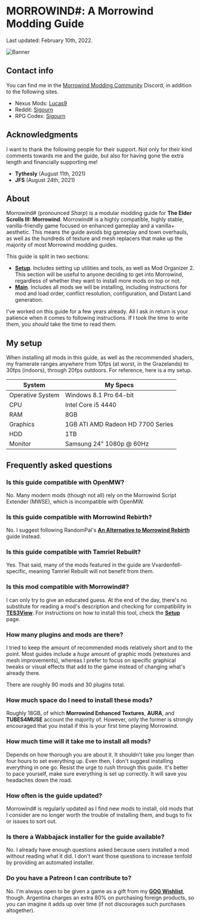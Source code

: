 # MORROWIND#: A Morrowind Modding Guide

Last updated: February 10th, 2022.

![Banner](https://raw.githubusercontent.com/Sigourn/morrowind-sharp/master/Main%20Banner.jpg)

## Contact info

You can find me in the [Morrowind Modding Community](https://discord.me/mwmods) Discord, in addition to the following sites.

- Nexus Mods: [Lucas9](https://www.nexusmods.com/morrowind/users/14600469)
- Reddit: [Sigourn](https://www.reddit.com/user/Sigourn)
- RPG Codex: [Sigourn](https://rpgcodex.net/forums/index.php?members/sigourn.21476/)

## Acknowledgments

I want to thank the following people for their support. Not only for their kind comments towards me and the guide, but also for having gone the extra length and financially supporting me!

- **Tythesly** (August 11th, 2021)
- **JFS** (August 24th, 2021)

## About

Morrowind# (pronounced *Sharp*) is a modular modding guide for **The Elder Scrolls III: Morrowind**. Morrowind# is a highly compatible, highly stable, vanilla-friendly game focused on enhanced gameplay and a vanilla+ aesthetic. This means the guide avoids big gameplay and town overhauls, as well as the hundreds of texture and mesh replacers that make up the majority of most Morrowind modding guides.

This guide is split in two sections:

- [**Setup**](https://github.com/Sigourn/morrowind-sharp/blob/master/setup.md). Includes setting up utilities and tools, as well as Mod Organizer 2. This section will be useful to anyone deciding to get into Morrowind, regardless of whether they want to install more mods on top or not.
- [**Main**](https://github.com/Sigourn/morrowind-sharp/blob/master/main.md). Includes all mods we will be installing, including instructions for mod and load order, conflict resolution, configuration, and Distant Land generation.

I've worked on this guide for a few years already. All I ask in return is your patience when it comes to following instructions. If I took the time to write them, you *should* take the time to read them.

## My setup

When installing all mods in this guide, as well as the recommended shaders, my framerate ranges anywhere from 10fps (at worst, in the Grazelands) to 30fps (indoors), through 20fps outdoors. For reference, here is a my setup.

System | My Specs
------------ | -------------
Operative System | Windows 8.1 Pro 64-bit
CPU | Intel Core i5 4440
RAM | 8GB
Graphics | 1GB ATI AMD Radeon HD 7700 Series
HDD | 1TB
Monitor | Samsung 24" 1080p @ 60Hz

## Frequently asked questions

### Is this guide compatible with OpenMW?

No. Many modern mods (though not all) rely on the Morrowind Script Extender (MWSE), which is incompatible with OpenMW.

### Is this guide compatible with Morrowind Rebirth?

No. I suggest following RandomPal's [**An Alternative to Morrowind Rebirth**](https://www.nexusmods.com/morrowind/mods/48812) guide instead.

### Is this guide compatible with Tamriel Rebuilt?

Yes. That said, many of the mods featured in the guide are Vvardenfell-specific, meaning Tamriel Rebuilt will not benefit from them.

### Is this mod compatible with Morrowind#?

I can only try to give an educated guess. At the end of the day, there's no substitute for reading a mod's description and checking for compatibility in [**TES3View**](https://github.com/Sigourn/morrowind-sharp/blob/master/tools.md#checking-for-conflicts). For instructions on how to install this tool, check the [**Setup**](https://github.com/Sigourn/morrowind-sharp/blob/master/setup.md#tools) page.

### How many plugins and mods are there?

I tried to keep the amount of recommended mods relatively short and to the point. Most guides include a *huge* amount of graphic mods (retextures and mesh improvements), whereas I prefer to focus on specific graphical tweaks or visual effects that add to the game instead of changing what's already there.

There are roughly 90 mods and 30 plugins total.

### How much space do I need to install these mods?

Roughly 18GB, of which **Morrowind Enhanced Textures**, **AURA**, and **TUBES4MUSE** account the majority of. However, only the former is strongly encouraged that you install if this is your first time playing Morrowind.

### How much time will it take me to install all mods?

Depends on how thorough you are about it. It shouldn't take you longer than four hours to set everything up. Even then, I don't suggest installing everything in one go. Resist the urge to rush through this guide. It's better to pace yourself, make sure everything is set up correctly. It will save you headaches down the road.

### How often is the guide updated?

Morrowind# is regularly updated as I find new mods to install, old mods that I consider are no longer worth the trouble of installing them, and bugs to fix or issues to sort out.

### Is there a Wabbajack installer for the guide available?

No. I already have enough questions asked because users installed a mod without reading what it did. I don't want those questions to increase tenfold by providing an automated installer.

### Do you have a Patreon I can contribute to?

No. I'm always open to be given a game as a gift from my [**GOG Wishlist**](https://www.gog.com/u/Lucas9/wishlist), though. Argentina charges an extra 80% on purchasing foreign products, so you can imagine it adds up over time (if not discourages such purchases altogether).
